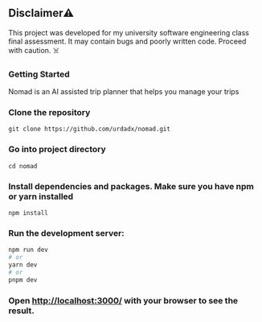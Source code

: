 ## Disclaimer⚠️
This project was developed for my university software engineering class final assessment. It may contain bugs and poorly written code. Proceed with caution. ☠️

### Getting Started

Nomad is an AI assisted trip planner that helps you manage your trips

### Clone the repository

```
git clone https://github.com/urdadx/nomad.git
```

### Go into project directory

```
cd nomad
```

### Install dependencies and packages. Make sure you have npm or yarn installed

```
npm install
```

### Run the development server:

```bash
npm run dev
# or
yarn dev
# or
pnpm dev
```

### Open [http://localhost:3000/](http://localhost:3000/) with your browser to see the result.
